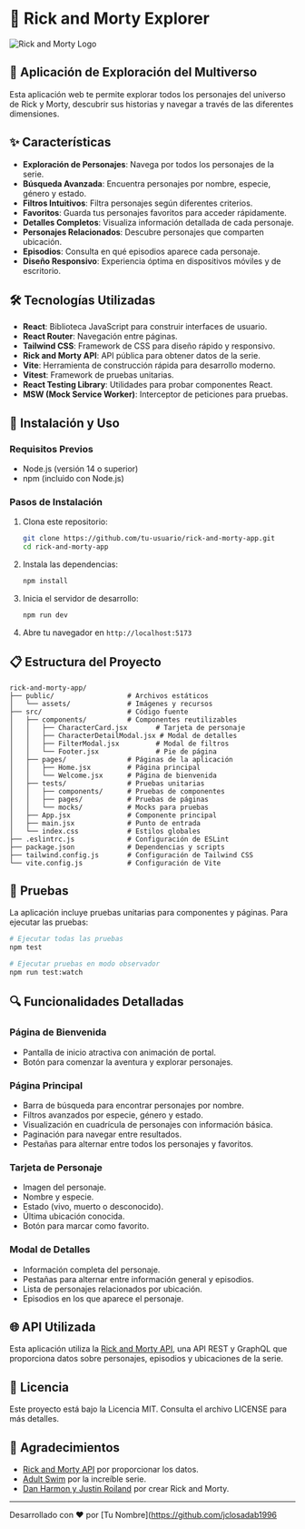 # 🌌 Rick and Morty Explorer

![Rick and Morty Logo](https://upload.wikimedia.org/wikipedia/commons/b/b1/Rick_and_Morty.svg)

## 📱 Aplicación de Exploración del Multiverso

Esta aplicación web te permite explorar todos los personajes del universo de Rick y Morty, descubrir sus historias y navegar a través de las diferentes dimensiones.

## ✨ Características

- **Exploración de Personajes**: Navega por todos los personajes de la serie.
- **Búsqueda Avanzada**: Encuentra personajes por nombre, especie, género y estado.
- **Filtros Intuitivos**: Filtra personajes según diferentes criterios.
- **Favoritos**: Guarda tus personajes favoritos para acceder rápidamente.
- **Detalles Completos**: Visualiza información detallada de cada personaje.
- **Personajes Relacionados**: Descubre personajes que comparten ubicación.
- **Episodios**: Consulta en qué episodios aparece cada personaje.
- **Diseño Responsivo**: Experiencia óptima en dispositivos móviles y de escritorio.

## 🛠️ Tecnologías Utilizadas

- **React**: Biblioteca JavaScript para construir interfaces de usuario.
- **React Router**: Navegación entre páginas.
- **Tailwind CSS**: Framework de CSS para diseño rápido y responsivo.
- **Rick and Morty API**: API pública para obtener datos de la serie.
- **Vite**: Herramienta de construcción rápida para desarrollo moderno.
- **Vitest**: Framework de pruebas unitarias.
- **React Testing Library**: Utilidades para probar componentes React.
- **MSW (Mock Service Worker)**: Interceptor de peticiones para pruebas.

## 🚀 Instalación y Uso

### Requisitos Previos

- Node.js (versión 14 o superior)
- npm (incluido con Node.js)

### Pasos de Instalación

1. Clona este repositorio:

   ```bash
   git clone https://github.com/tu-usuario/rick-and-morty-app.git
   cd rick-and-morty-app
   ```

2. Instala las dependencias:

   ```bash
   npm install
   ```

3. Inicia el servidor de desarrollo:

   ```bash
   npm run dev
   ```

4. Abre tu navegador en `http://localhost:5173`

## 📋 Estructura del Proyecto

```
rick-and-morty-app/
├── public/                  # Archivos estáticos
│   └── assets/              # Imágenes y recursos
├── src/                     # Código fuente
│   ├── components/          # Componentes reutilizables
│   │   ├── CharacterCard.jsx       # Tarjeta de personaje
│   │   ├── CharacterDetailModal.jsx # Modal de detalles
│   │   ├── FilterModal.jsx         # Modal de filtros
│   │   └── Footer.jsx              # Pie de página
│   ├── pages/               # Páginas de la aplicación
│   │   ├── Home.jsx         # Página principal
│   │   └── Welcome.jsx      # Página de bienvenida
│   ├── tests/               # Pruebas unitarias
│   │   ├── components/      # Pruebas de componentes
│   │   ├── pages/           # Pruebas de páginas
│   │   └── mocks/           # Mocks para pruebas
│   ├── App.jsx              # Componente principal
│   ├── main.jsx             # Punto de entrada
│   └── index.css            # Estilos globales
├── .eslintrc.js             # Configuración de ESLint
├── package.json             # Dependencias y scripts
├── tailwind.config.js       # Configuración de Tailwind CSS
└── vite.config.js           # Configuración de Vite
```

## 🧪 Pruebas

La aplicación incluye pruebas unitarias para componentes y páginas. Para ejecutar las pruebas:

```bash
# Ejecutar todas las pruebas
npm test

# Ejecutar pruebas en modo observador
npm run test:watch
```

## 🔍 Funcionalidades Detalladas

### Página de Bienvenida

- Pantalla de inicio atractiva con animación de portal.
- Botón para comenzar la aventura y explorar personajes.

### Página Principal

- Barra de búsqueda para encontrar personajes por nombre.
- Filtros avanzados por especie, género y estado.
- Visualización en cuadrícula de personajes con información básica.
- Paginación para navegar entre resultados.
- Pestañas para alternar entre todos los personajes y favoritos.

### Tarjeta de Personaje

- Imagen del personaje.
- Nombre y especie.
- Estado (vivo, muerto o desconocido).
- Última ubicación conocida.
- Botón para marcar como favorito.

### Modal de Detalles

- Información completa del personaje.
- Pestañas para alternar entre información general y episodios.
- Lista de personajes relacionados por ubicación.
- Episodios en los que aparece el personaje.

## 🌐 API Utilizada

Esta aplicación utiliza la [Rick and Morty API](https://rickandmortyapi.com/), una API REST y GraphQL que proporciona datos sobre personajes, episodios y ubicaciones de la serie.

## 📝 Licencia

Este proyecto está bajo la Licencia MIT. Consulta el archivo LICENSE para más detalles.

## 👏 Agradecimientos

- [Rick and Morty API](https://rickandmortyapi.com/) por proporcionar los datos.
- [Adult Swim](https://www.adultswim.com/) por la increíble serie.
- [Dan Harmon y Justin Roiland](https://en.wikipedia.org/wiki/Rick_and_Morty) por crear Rick and Morty.

---

Desarrollado con ❤️ por [Tu Nombre](https://github.com/jclosadab1996
